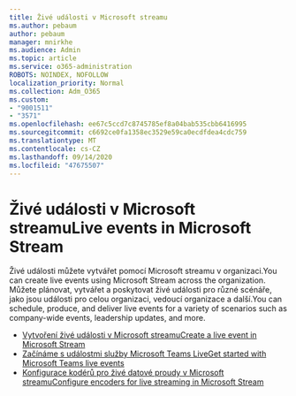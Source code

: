 ```yaml
---
title: Živé události v Microsoft streamu
ms.author: pebaum
author: pebaum
manager: mnirkhe
ms.audience: Admin
ms.topic: article
ms.service: o365-administration
ROBOTS: NOINDEX, NOFOLLOW
localization_priority: Normal
ms.collection: Adm_O365
ms.custom:
- "9001511"
- "3571"
ms.openlocfilehash: ee67c5ccd7c8745785ef8a04bab535cbb6416995
ms.sourcegitcommit: c6692ce0fa1358ec3529e59ca0ecdfdea4cdc759
ms.translationtype: MT
ms.contentlocale: cs-CZ
ms.lasthandoff: 09/14/2020
ms.locfileid: "47675507"
---
```

# <a name="live-events-in-microsoft-stream"></a><span data-ttu-id="1efa5-102">Živé události v Microsoft streamu</span><span class="sxs-lookup"><span data-stu-id="1efa5-102">Live events in Microsoft Stream</span></span>

<span data-ttu-id="1efa5-103">Živé události můžete vytvářet pomocí Microsoft streamu v organizaci.</span><span class="sxs-lookup"><span data-stu-id="1efa5-103">You can create live events using Microsoft Stream across the organization.</span></span> <span data-ttu-id="1efa5-104">Můžete plánovat, vytvářet a poskytovat živé události pro různé scénáře, jako jsou události pro celou organizaci, vedoucí organizace a další.</span><span class="sxs-lookup"><span data-stu-id="1efa5-104">You can schedule, produce, and deliver live events for a variety of scenarios such as company-wide events, leadership updates, and more.</span></span>

- [<span data-ttu-id="1efa5-105">Vytvoření živé události v Microsoft streamu</span><span class="sxs-lookup"><span data-stu-id="1efa5-105">Create a live event in Microsoft Stream</span></span>](https://docs.microsoft.com/stream/live-create-event)
- [<span data-ttu-id="1efa5-106">Začínáme s událostmi služby Microsoft Teams Live</span><span class="sxs-lookup"><span data-stu-id="1efa5-106">Get started with Microsoft Teams live events</span></span>](https://support.office.com/article/get-started-with-microsoft-teams-live-events-d077fec2-a058-483e-9ab5-1494afda578a)
- [<span data-ttu-id="1efa5-107">Konfigurace kodérů pro živé datové proudy v Microsoft streamu</span><span class="sxs-lookup"><span data-stu-id="1efa5-107">Configure encoders for live streaming in Microsoft Stream</span></span>](https://docs.microsoft.com/stream/live-encoder-setup)
